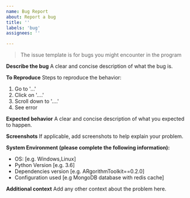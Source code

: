 ```yaml
---
name: Bug Report
about: Report a bug
title: ''
labels: 'bug'
assignees: ''

---
```


> The issue template is for bugs you might encounter in the program

**Describe the bug** A clear and concise description of what the bug is.

**To Reproduce** Steps to reproduce the behavior:

1. Go to '...'
2. Click on '....'
3. Scroll down to '....'
4. See error

**Expected behavior** A clear and concise description of what you expected to happen.

**Screenshots** If applicable, add screenshots to help explain your problem.

**System Environment (please complete the following information):**

- OS: [e.g. Windows,Linux]
- Python Version [e.g. 3.6]
- Dependencies version [e.g. ARgorithmToolkit==0.2.0]
- Configuration used [e.g MongoDB database with redis cache]

**Additional context** Add any other context about the problem here.